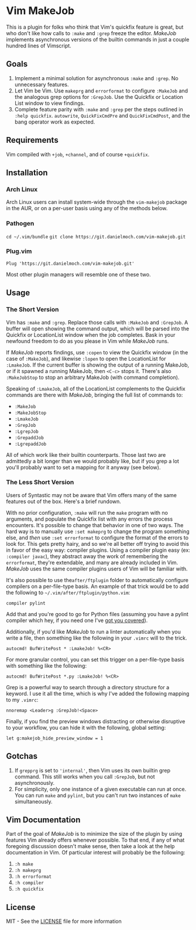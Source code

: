 # Vim MakeJob

This is a plugin for folks who think that Vim's quickfix feature is
great, but who don't like how calls to `:make` and `:grep` freeze the
editor. _MakeJob_ implements asynchronous versions of the builtin
commands in just a couple hundred lines of Vimscript.

## Goals

1. Implement a minimal solution for asynchronous `:make` and `:grep`.
   No unnecessary features.
2. Let Vim be Vim. Use `makeprg` and `errorformat` to configure
   `:MakeJob` and the analogous grep options for `:GrepJob`. Use the
   Quickfix or Location List window to view findings.
3. Complete feature parity with `:make` and `:grep` per the steps
   outlined in `:help quickfix`. `autowrite`, `QuickFixCmdPre` and
   `QuickFixCmdPost`, and the bang operator work as expected.

## Requirements

Vim compiled with `+job`, `+channel`, and of course `+quickfix`.

## Installation

### Arch Linux

Arch Linux users can install system-wide through the `vim-makejob`
package in the AUR, or on a per-user basis using any of the methods
below.

### Pathogen

`cd ~/.vim/bundle`
`git clone https://git.danielmoch.com/vim-makejob.git`

### Plug.vim

`Plug 'https://git.danielmoch.com/vim-makejob.git'`

Most other plugin managers will resemble one of these two.

## Usage

### The Short Version

Vim has `:make` and `:grep`. Replace those calls with `:MakeJob` and
`:GrepJob`. A buffer will open showing the command output, which will
be parsed into the Quickfix or LocationList window when the job
completes. Bask in your newfound freedom to do as you please in Vim
while _MakeJob_ runs.

If _MakeJob_ reports findings, use `:copen` to view the Quickfix window
(in the case of `:MakeJob`), and likewise `:lopen` to open the LocationList
for `:LmakeJob`. If the current buffer is showing the output of a
running MakeJob, or if it spawned a running MakeJob, then `<C-c>` stops
it. There's also `:MakeJobStop` to stop an arbitrary MakeJob (with
command completion).

Speaking of `:LmakeJob`, all of the LocationList complements to the
Quickfix commands are there with _MakeJob_, bringing the full list of
commands to:

- `:MakeJob`
- `:MakeJobStop`
- `:LmakeJob`
- `:GrepJob`
- `:LgrepJob`
- `:GrepaddJob`
- `:LgrepaddJob`

All of which work like their builtin counterparts. Those last two are
admittedly a bit longer than we would probably like, but if you grep a
lot you'll probably want to set a mapping for it anyway (see below).

### The Less Short Version

Users of Syntastic may not be aware that Vim offers many of the same
features out of the box. Here's a brief rundown.

With no prior configuration, `:make` will run the `make` program with no
arguments, and populate the Quickfix list with any errors the process
encounters. It's possible to change that behavior in one of two ways.
The hard way is to manually use `:set makeprg` to change the program
something else, and _then_ use `:set errorformat` to configure the
format of the errors to look for. This gets pretty hairy, and so
we're all better off trying to avoid this in favor of the easy way:
compiler plugins. Using a compiler plugin easy (ex: `:compiler javac`),
they abstract away the work of remembering the `errorformat`, they're
extendable, and many are already included in Vim. _MakeJob_ uses the
same compiler plugins users of Vim will be familiar with.

It's also possible to use the`after/ftplugin` folder to automatically
configure compilers on a per-file-type basis. An example of that trick
would be to add the following to `~/.vim/after/ftplugin/python.vim`:

`compiler pylint`

Add that and you're good to go for Python files (assuming you have a
pylint compiler which hey, if you need one I've [got you
covered](/vim-runtime.git)).

Additionally, if you'd like _MakeJob_ to run a linter automatically when
you write a file, then something like the following in your `.vimrc`
will to the trick.

`autocmd! BufWritePost * :LmakeJob! %<CR>`

For more granular control, you can set this trigger on a per-file-type
basis with something like the following:

`autocmd! BufWritePost *.py :LmakeJob! %<CR>`

Grep is a powerful way to search through a directory structure for a
keyword. I use it all the time, which is why I've added the following
mapping to my `.vimrc`:

`nnoremap <Leader>g :GrepJob!<Space>`

Finally, if you find the preview windows distracting or otherwise
disruptive to your workflow, you can hide it with the following, global
setting:

`let g:makejob_hide_preview_window = 1`

## Gotchas

1. If `grepprg` is set to `'internal'`, then Vim uses its own builtin grep
   command. This still works when you call `:GrepJob`, but not
   asynchronously.
2. For simplicity, only one instance of a given executable can run at
   once. You can run `make` and `pylint`, but you can't run two
   instances of `make` simultaneously.

## Vim Documentation

Part of the goal of _MakeJob_ is to minimize the size of the plugin by
using features Vim already offers whenever possible. To that end, if
any of what foregoing discussion doesn't make sense, then take a look at
the help documentation in Vim. Of particular interest will probably
be the following:

1. `:h make`
2. `:h makeprg`
3. `:h errorformat`
4. `:h compiler`
5. `:h quickfix`

## License

MIT - See the [LICENSE](/vim-makejob.git/tree/LICENSE) file for more information
